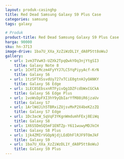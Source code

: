 ```yaml
---
layout: produk-casinghp
title: Red Dead Samsung Galaxy S9 Plus Case
categories: samsung
tags: galaxy

# Produk
product-title: Red Dead Samsung Galaxy S9 Plus Case
harga: 90000
sku: hn-3713
image-drive: 1ba7U_XXa_XzZiWzDL1Y_dA8P5tt8oWuJ
gallery:
  - url: 1vm3TVwH3-UZXk2TpqQwkYOq3njYtgSI3
    title: Galaxy Note 8
  - url: 1CHfIiMczm4FyYYJ7LC5YqPiyyAcf-KrN
    title: Galaxy S6
  - url: 1tzSFTXSsvdUy727xTCiE0gtnHJyOANKY
    title: Galaxy S6 Edge
  - url: 1LEC8SEbsxnRTFyivQg1DZFcdbWxCGCkA
    title: Galaxy S6 Edge Plus
  - url: 1voWsDpFXI3hY9yQbIarYfM80iR6jzaUv
    title: Galaxy S7
  - url: 1ArlWdJih5TBRxiZUjsvMxP2X4beK2zZQ
    title: Galaxy S7 Edge
  - url: 1Dc3acW_SqVqF3YKgnWmdumhFExj8EiWq
    title: Galaxy S8
  - url: 1X6S5DmSQ5mF1ENTZp-Y611wuwyMDJkCH
    title: Galaxy S8 Plus
  - url: 1jk4ZMIrVGOpNjdjLEdDhFlRJF9TOmJkF
    title: Galaxy S9
  - url: 1ba7U_XXa_XzZiWzDL1Y_dA8P5tt8oWuJ
    title: Galaxy S9 Plus
---
```

